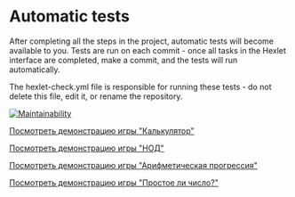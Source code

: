 # Automatic tests

After completing all the steps in the project, automatic tests will become available to you. Tests are run on each commit - once all tasks in the Hexlet interface are completed, make a commit, and the tests will run automatically.

The hexlet-check.yml file is responsible for running these tests - do not delete this file, edit it, or rename the repository.

[![Maintainability](https://api.codeclimate.com/v1/badges/32fe4f5e251c16d32f51/maintainability)](https://codeclimate.com/github/B0mb4rman/qa-auto-engineer-javascript-project-44/maintainability)

[Посмотреть демонстрацию игры "Калькулятор"](https://asciinema.org/connect/807bf2b9-035e-4954-bae5-0a479c2d5fe9)

[Посмотреть демонстрацию игры "НОД"](https://asciinema.org/a/oVpIyN1PLoJ3fRjaK9VZCItLm)

[Посмотреть демонстрацию игры "Арифметическая прогрессия"](https://asciinema.org/a/mAfm5shkVYXTUKl1GV6Izu37O)

[Посмотреть демонстрацию игры "Простое ли число?"](https://asciinema.org/a/uFiay5giyPKwLvzQcjcwkcs6A)
